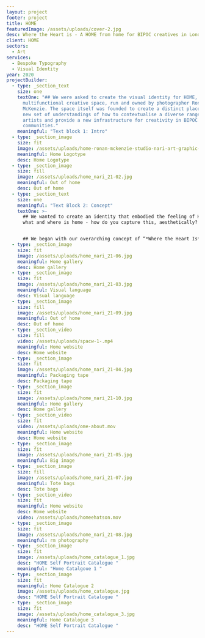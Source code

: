 ```yaml
---
layout: project
footer: project
title: HOME
featuredImage: /assets/uploads/cover-2.jpg
desc: Where the Heart is - A HOME from home for BIPOC creatives in London
client: HOME
sectors:
  - Art
services:
  - Bespoke Typography
  - Visual Identity
year: 2020
projectBuilder:
  - type: _section_text
    size: one
    textOne: "## We were asked to create the visual identity for HOME, a
      multifunctional creative space, run and owned by photographer Ronan
      McKenzie. The space itself was founded to create a distinct place with a
      new set of understandings of how to contextualise a diverse range of
      artists and provide a new infrastructure for creativity in BIPOC
      communities."
    meaningful: "Text block 1: Intro"
  - type: _section_image
    size: fit
    image: /assets/uploads/home-ronan-mckenzie-studio-nari-art-graphic-design-itsnicethat-11.gif
    meaningful: Home Logotype
    desc: Home Logotype
  - type: _section_image
    size: fill
    image: /assets/uploads/home_nari_21-02.jpg
    meaningful: Out of home
    desc: Out of home
  - type: _section_text
    size: one
    meaningful: "Text Block 2: Concept"
    textOne: >-
      ## We wanted to create an identity that embodied the feeling of Home - but
      what and where is home - how do you capture this, aesthetically?


      ## We began with our overarching concept of “*Where the Heart Is*”. This was grounded in the idea that a home isn’t just where you are, it’s who you are, reflecting the composure of knowing you are already home wherever you are.
  - type: _section_image
    size: fit
    image: /assets/uploads/home_nari_21-06.jpg
    meaningful: Home gallery
    desc: Home gallery
  - type: _section_image
    size: fit
    image: /assets/uploads/home_nari_21-03.jpg
    meaningful: Visual language
    desc: Visual language
  - type: _section_image
    size: fill
    image: /assets/uploads/home_nari_21-09.jpg
    meaningful: Out of home
    desc: Out of home
  - type: _section_video
    size: fill
    video: /assets/uploads/spacw-1-.mp4
    meaningful: Home website
    desc: Home website
  - type: _section_image
    size: fit
    image: /assets/uploads/home_nari_21-04.jpg
    meaningful: Packaging tape
    desc: Packaging tape
  - type: _section_image
    size: fit
    image: /assets/uploads/home_nari_21-10.jpg
    meaningful: Home gallery
    desc: Home gallery
  - type: _section_video
    size: fit
    video: /assets/uploads/ome-about.mov
    meaningful: Home website
    desc: Home website
  - type: _section_image
    size: fit
    image: /assets/uploads/home_nari_21-05.jpg
    meaningful: Big image
  - type: _section_image
    size: fill
    image: /assets/uploads/home_nari_21-07.jpg
    meaningful: Tote bags
    desc: Tote bags
  - type: _section_video
    size: fit
    meaningful: Home website
    desc: Home website
    video: /assets/uploads/homeehatson.mov
  - type: _section_image
    size: fit
    image: /assets/uploads/home_nari_21-08.jpg
    meaningful: rm photography
  - type: _section_image
    size: fit
    image: /assets/uploads/home_catalogue_1.jpg
    desc: "HOME Self Portrait Catalogue "
    meaningful: "Home Catalgoue 1 "
  - type: _section_image
    size: fit
    meaningful: Home Catalogue 2
    image: /assets/uploads/home_catalogue.jpg
    desc: "HOME Self Portrait Catalogue "
  - type: _section_image
    size: fit
    image: /assets/uploads/home_catalogue_3.jpg
    meaningful: Home Catalogue 3
    desc: "HOME Self Portrait Catalogue "
---
```

